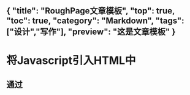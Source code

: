 {
"title": "RoughPage文章模板",
"top": true,
"toc": true,
"category": "Markdown",
"tags":["设计","写作"],
"preview": "这是文章模板"
}
---
# 将Javascript引入HTML中
## 通过 <script> 标签
所有属性的目的是按照约定“告诉”浏览器如何处理脚本文件，即什么时候下载，解析执行。
### 标签位置
过去放在<head>中，但是这样等到所有 JavaScript 代码都下载、解析和解释完成后，才能开始渲染页面。会出现明显白屏。
### 推迟执行脚本defer
这个属性表示脚本在执行的时候不会改变页面的结构,浏览器可以立刻下载脚本。浏览器可以先下载源代码，等页面渲染完成后再执行。
### 异步执行脚本async
浏览器要立刻下载脚本，渲染后续DOM结构。
### 动态加载脚本
即通用Javascript代码动态添加<script> 标签

## 行内代码和外部文件
#
